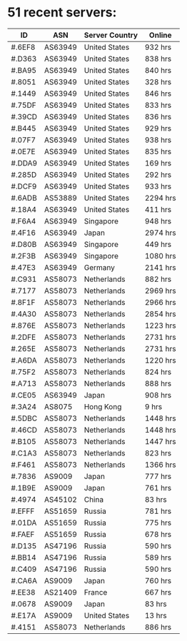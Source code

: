 # 51 recent servers:

| ID | ASN | Server Country | Online |
| ------ | ------ | ------ | ------ |
| #.6EF8 | AS63949 | United States | 932 hrs |
| #.D363 | AS63949 | United States | 838 hrs |
| #.BA95 | AS63949 | United States | 840 hrs |
| #.8051 | AS63949 | United States | 328 hrs |
| #.1449 | AS63949 | United States | 846 hrs |
| #.75DF | AS63949 | United States | 833 hrs |
| #.39CD | AS63949 | United States | 836 hrs |
| #.B445 | AS63949 | United States | 929 hrs |
| #.07F7 | AS63949 | United States | 938 hrs |
| #.0E7E | AS63949 | United States | 835 hrs |
| #.DDA9 | AS63949 | United States | 169 hrs |
| #.285D | AS63949 | United States | 292 hrs |
| #.DCF9 | AS63949 | United States | 933 hrs |
| #.6ADB | AS53889 | United States | 2294 hrs |
| #.18A4 | AS63949 | United States | 411 hrs |
| #.F6A4 | AS63949 | Singapore | 948 hrs |
| #.4F16 | AS63949 | Japan | 2974 hrs |
| #.D80B | AS63949 | Singapore | 449 hrs |
| #.2F3B | AS63949 | Singapore | 1080 hrs |
| #.47E3 | AS63949 | Germany | 2141 hrs |
| #.C931 | AS58073 | Netherlands | 882 hrs |
| #.7177 | AS58073 | Netherlands | 2969 hrs |
| #.8F1F | AS58073 | Netherlands | 2966 hrs |
| #.4A30 | AS58073 | Netherlands | 2854 hrs |
| #.876E | AS58073 | Netherlands | 1223 hrs |
| #.2DFE | AS58073 | Netherlands | 2731 hrs |
| #.265E | AS58073 | Netherlands | 2731 hrs |
| #.A6DA | AS58073 | Netherlands | 1220 hrs |
| #.75F2 | AS58073 | Netherlands | 824 hrs |
| #.A713 | AS58073 | Netherlands | 888 hrs |
| #.CE05 | AS63949 | Japan | 908 hrs |
| #.3A24 | AS8075 | Hong Kong | 9 hrs |
| #.5DBC | AS58073 | Netherlands | 1448 hrs |
| #.46CD | AS58073 | Netherlands | 1448 hrs |
| #.B105 | AS58073 | Netherlands | 1447 hrs |
| #.C1A3 | AS58073 | Netherlands | 823 hrs |
| #.F461 | AS58073 | Netherlands | 1366 hrs |
| #.7836 | AS9009 | Japan | 777 hrs |
| #.1B9E | AS9009 | Japan | 761 hrs |
| #.4974 | AS45102 | China | 83 hrs |
| #.EFFF | AS51659 | Russia | 781 hrs |
| #.01DA | AS51659 | Russia | 775 hrs |
| #.FAEF | AS51659 | Russia | 678 hrs |
| #.D135 | AS47196 | Russia | 590 hrs |
| #.BB14 | AS47196 | Russia | 589 hrs |
| #.C409 | AS47196 | Russia | 590 hrs |
| #.CA6A | AS9009 | Japan | 760 hrs |
| #.EE38 | AS21409 | France | 667 hrs |
| #.0678 | AS9009 | Japan | 83 hrs |
| #.E17A | AS9009 | United States | 13 hrs |
| #.4151 | AS58073 | Netherlands | 886 hrs |


